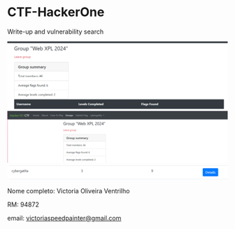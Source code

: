 # CTF-HackerOne
Write-up and vulnerability search

![grupo hacker101](/Images/group.png)
![print](/Images/terceira.png)
![meu nome no grupo](/Images/eu.png)

Nome completo: Victoria Oliveira Ventrilho

RM: 94872

email: victoriaspeedpainter@gmail.com
